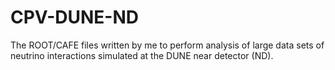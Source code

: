 # CPV-DUNE-ND
The ROOT/CAFE files written by me to perform analysis of large data sets of neutrino interactions simulated at the DUNE near detector (ND).
